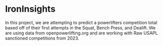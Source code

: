 # IronInsights

In this project, we are attempting to predict a powerlifters competition total based off of their first attempts in the Squat, Bench Press, and Dealift. 
We are using data from openpowerlifting.org and are working with Raw USAPL sanctioned competitions from 2023. 
